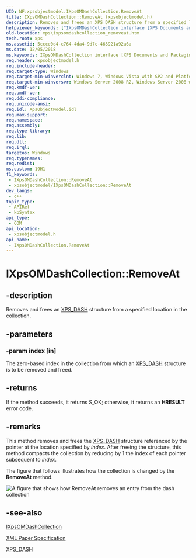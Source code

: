 ```yaml
---
UID: NF:xpsobjectmodel.IXpsOMDashCollection.RemoveAt
title: IXpsOMDashCollection::RemoveAt (xpsobjectmodel.h)
description: Removes and frees an XPS_DASH structure from a specified location in the collection.
helpviewer_keywords: ["IXpsOMDashCollection interface [XPS Documents and Packaging]","RemoveAt method","IXpsOMDashCollection.RemoveAt","IXpsOMDashCollection::RemoveAt","RemoveAt","RemoveAt method [XPS Documents and Packaging]","RemoveAt method [XPS Documents and Packaging]","IXpsOMDashCollection interface","xps.ixpsomdashcollection_removeat","xpsobjectmodel/IXpsOMDashCollection::RemoveAt"]
old-location: xps\ixpsomdashcollection_removeat.htm
tech.root: xps
ms.assetid: 5ccce0d4-c764-4da4-9d7c-463921a92a6a
ms.date: 12/05/2018
ms.keywords: IXpsOMDashCollection interface [XPS Documents and Packaging],RemoveAt method, IXpsOMDashCollection.RemoveAt, IXpsOMDashCollection::RemoveAt, RemoveAt, RemoveAt method [XPS Documents and Packaging], RemoveAt method [XPS Documents and Packaging],IXpsOMDashCollection interface, xps.ixpsomdashcollection_removeat, xpsobjectmodel/IXpsOMDashCollection::RemoveAt
req.header: xpsobjectmodel.h
req.include-header: 
req.target-type: Windows
req.target-min-winverclnt: Windows 7, Windows Vista with SP2 and Platform Update for Windows Vista [desktop apps \| UWP apps]
req.target-min-winversvr: Windows Server 2008 R2, Windows Server 2008 with SP2 and Platform Update for Windows Server 2008 [desktop apps \| UWP apps]
req.kmdf-ver: 
req.umdf-ver: 
req.ddi-compliance: 
req.unicode-ansi: 
req.idl: XpsObjectModel.idl
req.max-support: 
req.namespace: 
req.assembly: 
req.type-library: 
req.lib: 
req.dll: 
req.irql: 
targetos: Windows
req.typenames: 
req.redist: 
ms.custom: 19H1
f1_keywords:
 - IXpsOMDashCollection::RemoveAt
 - xpsobjectmodel/IXpsOMDashCollection::RemoveAt
dev_langs:
 - c++
topic_type:
 - APIRef
 - kbSyntax
api_type:
 - COM
api_location:
 - xpsobjectmodel.h
api_name:
 - IXpsOMDashCollection.RemoveAt
---
```


# IXpsOMDashCollection::RemoveAt


## -description

Removes and frees an <a href="/windows/win32/api/xpsobjectmodel/ns-xpsobjectmodel-xps_dash">XPS_DASH</a> structure from a specified location in the collection.

## -parameters

### -param index [in]

The zero-based index in the collection from which  an <a href="/windows/win32/api/xpsobjectmodel/ns-xpsobjectmodel-xps_dash">XPS_DASH</a> structure is to be removed and freed.

## -returns

If the method succeeds, it returns S_OK; otherwise, it returns an <b>HRESULT</b> error code.

## -remarks

This method removes and frees  the <a href="/windows/win32/api/xpsobjectmodel/ns-xpsobjectmodel-xps_dash">XPS_DASH</a> structure  referenced by the pointer at  the location specified by <i>index</i>. After freeing the structure, this method compacts the collection by   reducing by 1 the index of each pointer subsequent to <i>index</i>.

The figure that follows illustrates how the collection is changed by the <b>RemoveAt</b> method.

<img alt="A figure that shows how RemoveAt removes an entry from the dash collection" src="./images/dashcollection_removeat.png"/>

## -see-also

<a href="/windows/desktop/api/xpsobjectmodel/nn-xpsobjectmodel-ixpsomdashcollection">IXpsOMDashCollection</a>



<a href="https://en.wikipedia.org/wiki/Open_XML_Paper_Specification">XML Paper Specification</a>



<a href="/windows/win32/api/xpsobjectmodel/ns-xpsobjectmodel-xps_dash">XPS_DASH</a>